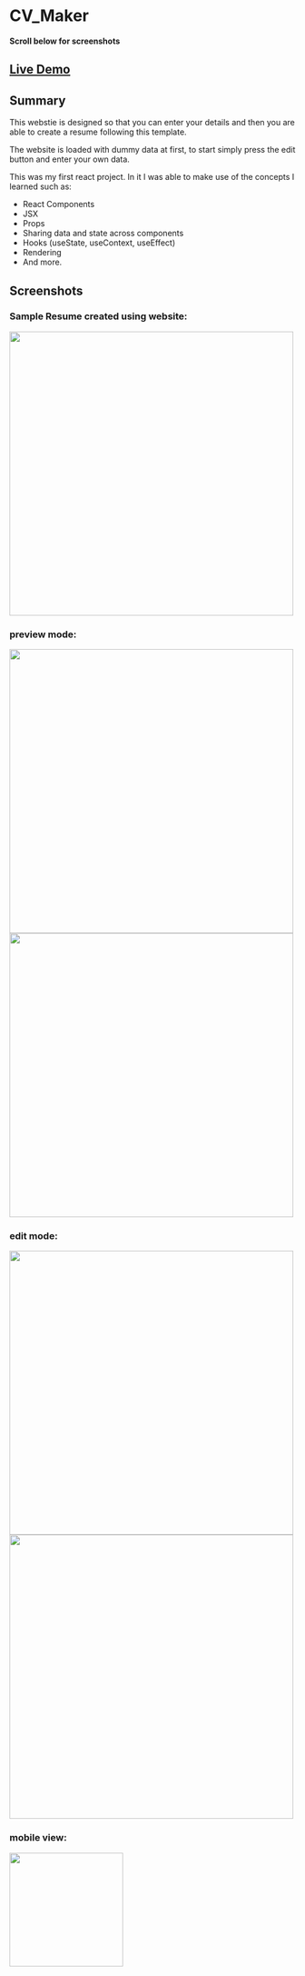 
# CV_Maker

**Scroll below for screenshots**

## [Live Demo](https://6609ee09d2b5ac1aefa8ca80--beautiful-crisp-5cc042.netlify.app/)


## Summary
This webstie is designed so that you can enter your details and then you are able to create a resume following this template.

The website is loaded with dummy data at first, to start simply press the edit button and enter your own data.

This was my first react project. In it I was able to make use of the concepts I learned such as:
- React Components
- JSX
- Props 
- Sharing data and state across components 
- Hooks (useState, useContext, useEffect)
- Rendering
- And more.

## Screenshots
### Sample Resume created using website:
<img src='https://github.com/abdullahkassem/CV_Maker/assets/67856840/2afaa202-8fe9-4706-b79a-330672a94d18' width='500'>


### preview mode: 
<img src='https://github.com/abdullahkassem/CV_Maker/assets/67856840/0d305822-d98b-42ef-8839-9ed01172cc75' width='500'>
<img src='https://github.com/abdullahkassem/CV_Maker/assets/67856840/bfe61fd5-9d0b-41c9-bbb4-72ab49b29389' width='500'>

### edit mode:
<img src='https://github.com/abdullahkassem/CV_Maker/assets/67856840/80c0f707-424e-403c-b34a-ac366e5246cd' width='500'>
<img src='https://github.com/abdullahkassem/CV_Maker/assets/67856840/edf24cd0-013c-4e68-9930-6f27b248ecef' width='500'>

### mobile view:
<img src='https://github.com/abdullahkassem/CV_Maker/assets/67856840/66407fe4-2444-4ab8-9280-1bb517ba017b' width='200'>


